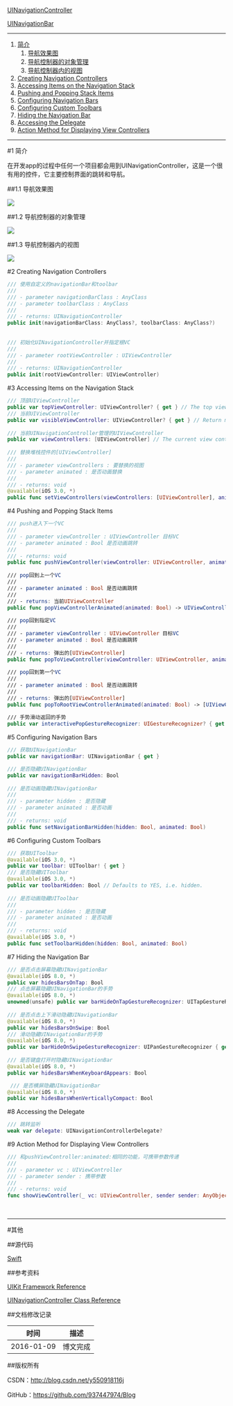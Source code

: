 [UINavigationController](https://github.com/937447974/Blog/blob/master/IOS/Cocoa%20Touch%20Layer/UIKit/UINavigationController.md)

[UINavigationBar](https://github.com/937447974/Blog/blob/master/IOS/Cocoa%20Touch%20Layer/UIKit/UINavigationBar.md)

---

1. [简介](#简介)
    1. [导航效果图](#导航效果图)
    2. [导航控制器的对象管理](#导航控制器的对象管理)
    3. [导航控制器内的视图](#导航控制器内的视图)
2. [Creating Navigation Controllers](#Creating_Navigation_Controllers)
3. [Accessing Items on the Navigation Stack](#Accessing_Items_on_the_Navigation_Stack)
4. [Pushing and Popping Stack Items](#Pushing_and_Popping_Stack_Items)
5. [Configuring Navigation Bars](#Configuring_Navigation_Bars)
6. [Configuring Custom Toolbars](#Configuring_Custom_Toolbars)
7. [Hiding the Navigation Bar](#Hiding_the_Navigation_Bar)
8. [Accessing the Delegate](#Accessing_the_Delegate)
9. [Action Method for Displaying View Controllers](#Action_Method_for_Displaying_View_Controllers)

---

#<a id="简介"/>1 简介

在开发app的过程中任何一个项目都会用到UINavigationController，这是一个很有用的控件，它主要控制界面的跳转和导航。

##<a id="导航效果图"/>1.1 导航效果图

![](https://raw.githubusercontent.com/937447974/Blog/master/Resources/2016010802.png)

##<a id="导航控制器的对象管理"/>1.2 导航控制器的对象管理

![](https://raw.githubusercontent.com/937447974/Blog/master/Resources/2016010801.jpg)

##<a id="导航控制器内的视图"/>1.3 导航控制器内的视图

![](https://raw.githubusercontent.com/937447974/Blog/master/Resources/2016010803.png)


#<a id="Creating_Navigation_Controllers"/>2 Creating Navigation Controllers

```swift
/// 使用自定义的navigationBar和toolbar
///
/// - parameter navigationBarClass : AnyClass
/// - parameter toolbarClass : AnyClass
///
/// - returns: UINavigationController
public init(navigationBarClass: AnyClass?, toolbarClass: AnyClass?)
    
    
/// 初始化UINavigationController并指定根VC
///
/// - parameter rootViewController : UIViewController
///
/// - returns: UINavigationController
public init(rootViewController: UIViewController)
```

#<a id="Accessing_Items_on_the_Navigation_Stack"/>3 Accessing Items on the Navigation Stack

```swift
/// 顶部UIViewController
public var topViewController: UIViewController? { get } // The top view controller on the stack.
/// 当前UIViewController
public var visibleViewController: UIViewController? { get } // Return modal view controller if it exists. Otherwise the top view controller.
    
/// 当前UINavigationController管理的UIViewController
public var viewControllers: [UIViewController] // The current view controller stack.
    
/// 替换堆栈控件的[UIViewController]
///
/// - parameter viewControllers : 要替换的视图
/// - parameter animated : 是否动画替换
///
/// - returns: void
@available(iOS 3.0, *)
public func setViewControllers(viewControllers: [UIViewController], animated: Bool)
```

#<a id="Pushing_and_Popping_Stack_Items"/>4 Pushing and Popping Stack Items

```swift
/// push进入下一个VC
///
/// - parameter viewController : UIViewController 目标VC
/// - parameter animated : Bool 是否动画跳转
///
/// - returns: void
public func pushViewController(viewController: UIViewController, animated: Bool)
    
/// pop回到上一个VC
///
/// - parameter animated : Bool 是否动画跳转
///
/// - returns: 当前UIViewController
public func popViewControllerAnimated(animated: Bool) -> UIViewController?
    
/// pop回到指定VC
///
/// - parameter viewController : UIViewController 目标VC
/// - parameter animated : Bool 是否动画跳转
///
/// - returns: 弹出的[UIViewController]
public func popToViewController(viewController: UIViewController, animated: Bool) -> [UIViewController]?
    
/// pop回到第一个VC
///
/// - parameter animated : Bool 是否动画跳转
///
/// - returns: 弹出的[UIViewController]
public func popToRootViewControllerAnimated(animated: Bool) -> [UIViewController]?
    
/// 手势滑动返回的手势
public var interactivePopGestureRecognizer: UIGestureRecognizer? { get }
```

#<a id="Configuring_Navigation_Bars"/>5 Configuring Navigation Bars

```swift
/// 获取UINavigationBar
public var navigationBar: UINavigationBar { get }

/// 是否隐藏UINavigationBar
public var navigationBarHidden: Bool
    
/// 是否动画隐藏UINavigationBar
///
/// - parameter hidden : 是否隐藏
/// - parameter animated : 是否动画
///
/// - returns: void
public func setNavigationBarHidden(hidden: Bool, animated: Bool)
```

#<a id="Configuring_Custom_Toolbars"/>6 Configuring Custom Toolbars

```swift
/// 获取UIToolbar
@available(iOS 3.0, *)
public var toolbar: UIToolbar! { get }
/// 是否隐藏UIToolbar
@available(iOS 3.0, *)
public var toolbarHidden: Bool // Defaults to YES, i.e. hidden.
    
/// 是否动画隐藏UIToolbar
///
/// - parameter hidden : 是否隐藏
/// - parameter animated : 是否动画
///
/// - returns: void
@available(iOS 3.0, *)
public func setToolbarHidden(hidden: Bool, animated: Bool)
```

#<a id="Hiding_the_Navigation_Bar"/>7 Hiding the Navigation Bar

```swift
/// 是否点击屏幕隐藏UINavigationBar
@available(iOS 8.0, *)
public var hidesBarsOnTap: Bool
/// 点击屏幕隐藏UINavigationBar的手势
@available(iOS 8.0, *)
unowned(unsafe) public var barHideOnTapGestureRecognizer: UITapGestureRecognizer { get }
    
/// 是否点击上下滑动隐藏UINavigationBar
@available(iOS 8.0, *)
public var hidesBarsOnSwipe: Bool
/// 滑动隐藏UINavigationBar的手势
@available(iOS 8.0, *)
public var barHideOnSwipeGestureRecognizer: UIPanGestureRecognizer { get }
    
/// 是否键盘打开时隐藏UINavigationBar
@available(iOS 8.0, *)
public var hidesBarsWhenKeyboardAppears: Bool

 /// 是否横屏隐藏UINavigationBar
@available(iOS 8.0, *)
public var hidesBarsWhenVerticallyCompact: Bool
```

#<a id="Accessing_the_Delegate"/>8 Accessing the Delegate

```swift
/// 跳转监听
weak var delegate: UINavigationControllerDelegate?
```


#<a id="ActionMethodforDisplayingViewControllers"/>9 Action Method for Displaying View Controllers

```swift
/// 和pushViewController:animated:相同的功能，可携带参数传递
///
/// - parameter vc : UIViewController
/// - parameter sender : 携带参数
///
/// - returns: void
func showViewController(_ vc: UIViewController, sender sender: AnyObject?)
```

&#160;

----------

#其他

##源代码

[Swift](https://github.com/937447974/Swift)

##参考资料

[UIKit Framework Reference](https://developer.apple.com/library/ios/documentation/UIKit/Reference/UIKit_Framework/index.html)

[UINavigationController Class Reference](https://developer.apple.com/library/ios/documentation/UIKit/Reference/UINavigationController_Class/index.html)

##文档修改记录

| 时间 | 描述 |
| ---- | ---- |
| 2016-01-09 | 博文完成 |

##版权所有

CSDN：http://blog.csdn.net/y550918116j

GitHub：https://github.com/937447974/Blog